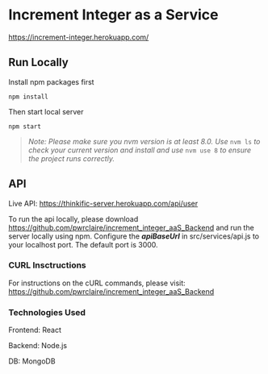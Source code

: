 # Increment Integer as a Service

https://increment-integer.herokuapp.com/

## Run Locally

Install npm packages first
```
npm install
```
Then start local server
```
npm start
```

> *Note: Please make sure you nvm version is at least 8.0. Use* ```nvm ls``` *to check your current version and install and  use* ```nvm use 8``` *to ensure the project runs correctly.*

## API

Live API: https://thinkific-server.herokuapp.com/api/user

To run the api locally, please download https://github.com/pwrclaire/increment_integer_aaS_Backend and run the server locally using npm. Configure the ***apiBaseUrl*** in src/services/api.js to your localhost port. The default port is 3000.

### CURL Insctructions

For instructions on the cURL commands, please visit: https://github.com/pwrclaire/increment_integer_aaS_Backend

### Technologies Used

Frontend: React

Backend: Node.js

DB: MongoDB
